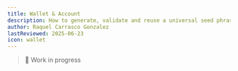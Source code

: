 ```yaml
---
title: Wallet & Account
description: How to generate, validate and reuse a universal seed phrase, create blockchain-specific wallets, **and work with account-abstraction addresses** in WDK.
author: Raquel Carrasco Gonzalez
lastReviewed: 2025-06-23
icon: wallet
---
```

> 🚧 Work in progress